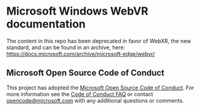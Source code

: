 # Microsoft Windows WebVR documentation

The content in this repo has been deprecated in favor of WebXR, the new standard, and can be found in an archive, here: https://docs.microsoft.com/archive/microsoft-edge/webvr/


## Microsoft Open Source Code of Conduct
This project has adopted the [Microsoft Open Source Code of Conduct](https://opensource.microsoft.com/codeofconduct/).
For more information see the [Code of Conduct FAQ](https://opensource.microsoft.com/codeofconduct/faq/) or contact [opencode@microsoft.com](mailto:opencode@microsoft.com) with any additional questions or comments.

